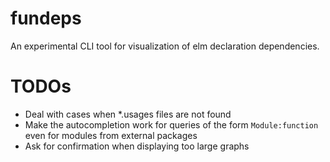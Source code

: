 # fundeps

An experimental CLI tool for visualization of elm declaration dependencies.

# TODOs
* Deal with cases when \*.usages files are not found
* Make the autocompletion work for queries of the form `Module:function` even for modules from external packages
* Ask for confirmation when displaying too large graphs
